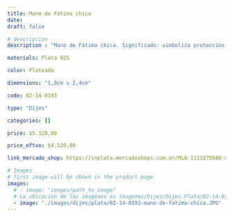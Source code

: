 ```yaml
---
title: Mano de Fátima chica
date: 
draft: false

# descripcion
description : "Mano de Fátima chica. Significado: simboliza protección."

materials: Plata 925

color: Plateado

dimensions: "1,8cm x 2,4cm"

code: 02-14-0193

type: "Dijes"

categories: []

price: $5.320,00

price_eftvo: $4.520,00

link_mercado_shop: https://inplata.mercadoshops.com.ar/MLA-1113275680-dije-de-plata-mano-de-fátima-chica-_JM

# Images
# first image will be shown in the product page
images:
  # - image: "images/path_to_image"
  # La ubicacion de las imagenes es imagenes/Dijes/Dijes.Plata/02-14-0193-mano-de-fatima-chica
  - image: "./images/dijes/plata/02-14-0193-mano-de-fatima-chica.JPG"
---
```

